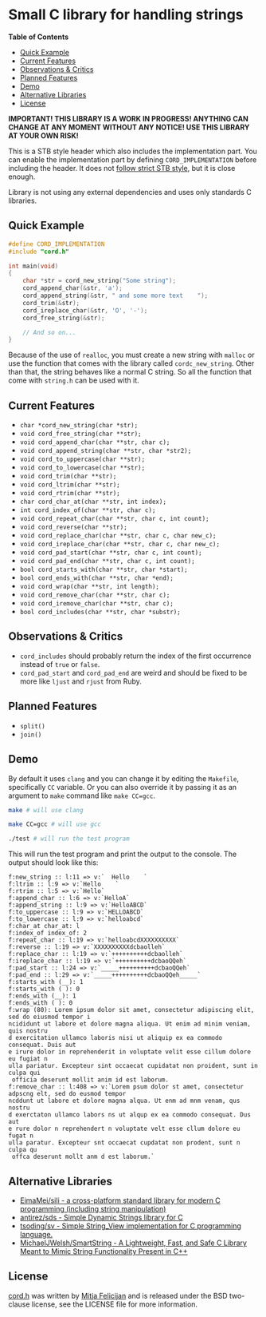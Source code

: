 # Small C library for handling strings

**Table of Contents**

- [Quick Example](#quick-example)
- [Current Features](#current-features)
- [Observations \& Critics](#observations--critics)
- [Planned Features](#planned-features)
- [Demo](#demo)
- [Alternative Libraries](#alternative-libraries)
- [License](#license)


**IMPORTANT! THIS LIBRARY IS A WORK IN PROGRESS! ANYTHING CAN CHANGE AT ANY MOMENT WITHOUT ANY NOTICE! USE THIS LIBRARY AT YOUR OWN RISK!**

This is a STB style header which also includes the implementation part. You can enable the implementation part by defining `CORD_IMPLEMENTATION` before including the header. It does not [follow strict STB style](https://github.com/nothings/stb/blob/master/docs/stb_howto.txt), but it is close enough.

Library is not using any external dependencies and uses only standards C libraries.

## Quick Example

```c
#define CORD_IMPLEMENTATION
#include "cord.h"

int main(void)
{
    char *str = cord_new_string("Some string");
    cord_append_char(&str, 'a');
    cord_append_string(&str, " and some more text    ");
    cord_trim(&str);
    cord_ireplace_char(&str, 'O', '-');
    cord_free_string(&str);

    // And so on...
}
```

Because of the use of `realloc`, you must create a new string with `malloc` or use the function that comes with the library called `cordc_new_string`. Other than that, the string behaves like a normal C string. So all the function that come with `string.h` can be used with it.

## Current Features

- `char *cord_new_string(char *str);`
- `void cord_free_string(char **str);`
- `void cord_append_char(char **str, char c);`
- `void cord_append_string(char **str, char *str2);`
- `void cord_to_uppercase(char **str);`
- `void cord_to_lowercase(char **str);`
- `void cord_trim(char **str);`
- `void cord_ltrim(char **str);`
- `void cord_rtrim(char **str);`
- `char cord_char_at(char **str, int index);`
- `int cord_index_of(char **str, char c);`
- `void cord_repeat_char(char **str, char c, int count);`
- `void cord_reverse(char **str);`
- `void cord_replace_char(char **str, char c, char new_c);`
- `void cord_ireplace_char(char **str, char c, char new_c);`
- `void cord_pad_start(char **str, char c, int count);`
- `void cord_pad_end(char **str, char c, int count);`
- `bool cord_starts_with(char **str, char *start);`
- `bool cord_ends_with(char **str, char *end);`
- `void cord_wrap(char **str, int length);`
- `void cord_remove_char(char **str, char c);`
- `void cord_iremove_char(char **str, char c);`
- `bool cord_includes(char **str, char *substr);`

## Observations & Critics

- `cord_includes` should probably return the index of the first occurrence instead of `true` or `false`.
- `cord_pad_start` and `cord_pad_end` are weird and should be fixed to be more like `ljust` and `rjust` from Ruby.

## Planned Features

- `split()`
- `join()`

## Demo

By default it uses `clang` and you can change it by editing the `Makefile`, specifically `CC` variable. Or you can also override it by passing it as an argument to `make` command like `make CC=gcc`.

```sh
make # will use clang

make CC=gcc # will use gcc

./test # will run the test program
```

This will run the test program and print the output to the console. The output should look like this:

```text
f:new_string :: l:11 => v:`  Hello    `
f:ltrim :: l:9 => v:`Hello    `
f:rtrim :: l:5 => v:`Hello`
f:append_char :: l:6 => v:`HelloA`
f:append_string :: l:9 => v:`HelloABCD`
f:to_uppercase :: l:9 => v:`HELLOABCD`
f:to_lowercase :: l:9 => v:`helloabcd`
f:char_at char_at: l
f:index_of index_of: 2
f:repeat_char :: l:19 => v:`helloabcdXXXXXXXXXX`
f:reverse :: l:19 => v:`XXXXXXXXXXdcbaolleh`
f:replace_char :: l:19 => v:`++++++++++dcbaolleh`
f:ireplace_char :: l:19 => v:`++++++++++dcbaoQQeh`
f:pad_start :: l:24 => v:`_____++++++++++dcbaoQQeh`
f:pad_end :: l:29 => v:`_____++++++++++dcbaoQQeh_____`
f:starts_with (__): 1
f:starts_with ( ): 0
f:ends_with (__): 1
f:ends_with ( ): 0
f:wrap (80): Lorem ipsum dolor sit amet, consectetur adipiscing elit, sed do eiusmod tempor i
ncididunt ut labore et dolore magna aliqua. Ut enim ad minim veniam, quis nostru
d exercitation ullamco laboris nisi ut aliquip ex ea commodo consequat. Duis aut
e irure dolor in reprehenderit in voluptate velit esse cillum dolore eu fugiat n
ulla pariatur. Excepteur sint occaecat cupidatat non proident, sunt in culpa qui
 officia deserunt mollit anim id est laborum.
f:remove_char :: l:408 => v:`Lorem psum dolor st amet, consectetur adpscng elt, sed do eusmod tempor 
ncddunt ut labore et dolore magna alqua. Ut enm ad mnm venam, qus nostru
d exerctaton ullamco labors ns ut alqup ex ea commodo consequat. Dus aut
e rure dolor n reprehendert n voluptate velt esse cllum dolore eu fugat n
ulla paratur. Excepteur snt occaecat cupdatat non prodent, sunt n culpa qu
 offca deserunt mollt anm d est laborum.`
```

## Alternative Libraries
- [EimaMei/sili - a cross-platform standard library for modern C programming (including string manipulation)](https://github.com/EimaMei/sili)
- [antirez/sds - Simple Dynamic Strings library for C](https://github.com/antirez/sds)
- [tsoding/sv - Simple String_View implementation for C programming language.](https://github.com/tsoding/sv)
- [MichaelJWelsh/SmartString - A Lightweight, Fast, and Safe C Library Meant to Mimic String Functionality Present in C++](https://github.com/MichaelJWelsh/SmartString)

## License

[cord.h](https://github.com/mitjafelicijan/cord.h) was written by [Mitja Felicijan](https://mitjafelicijan.com/) and is released under the BSD two-clause license, see the LICENSE file for more information.
